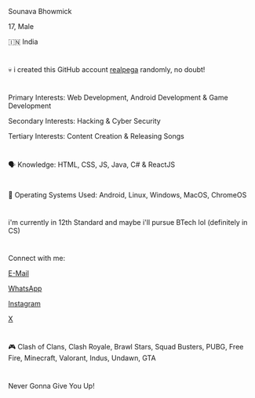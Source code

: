Sounava Bhowmick

17, Male

🇮🇳 India

#

💀 i created this GitHub account <a href="https://github.com/realpega">realpega</a> randomly, no doubt!

#

Primary Interests: Web Development, Android Development & Game Development

Secondary Interests: Hacking & Cyber Security

Tertiary Interests: Content Creation & Releasing Songs

#

🗣️ Knowledge: HTML, CSS, JS, Java, C# & ReactJS

#

🗿 Operating Systems Used: Android, Linux, Windows, MacOS, ChromeOS

#

i'm currently in 12th Standard and maybe i'll pursue BTech lol (definitely in CS)

#

Connect with me:

<a href="mailto:sounavabhowmickofficial@googlemail.com">E-Mail</a>

<a href="wa.me/919339385553">WhatsApp</a>

<a href="https://instagram.com/sounava777">Instagram</a>

<a href="https://x.com/TrueClasher4">X</a>

#

🎮 Clash of Clans, Clash Royale, Brawl Stars, Squad Busters, PUBG, Free Fire, Minecraft, Valorant, Indus, Undawn, GTA

#

Never Gonna Give You Up!
